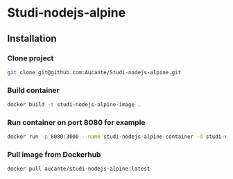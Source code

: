 # Studi-nodejs-alpine

## Installation

### Clone project
```bash
git clone git@github.com:Aucante/Studi-nodejs-alpine.git
```

### Build container

```bash
docker build -t studi-nodejs-alpine-image .
```

### Run container on port 8080 for example

```bash
docker run -p 8080:3000 --name studi-nodejs-alpine-container -d studi-nodejs-alpine-image
```

### Pull image from Dockerhub

```bash
docker pull aucante/studi-nodejs-alpine:latest
```
